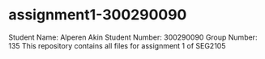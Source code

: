 # assignment1-300290090
Student Name: Alperen Akin
Student Number: 300290090
Group Number: 135
This repository contains all files for assignment 1 of SEG2105
